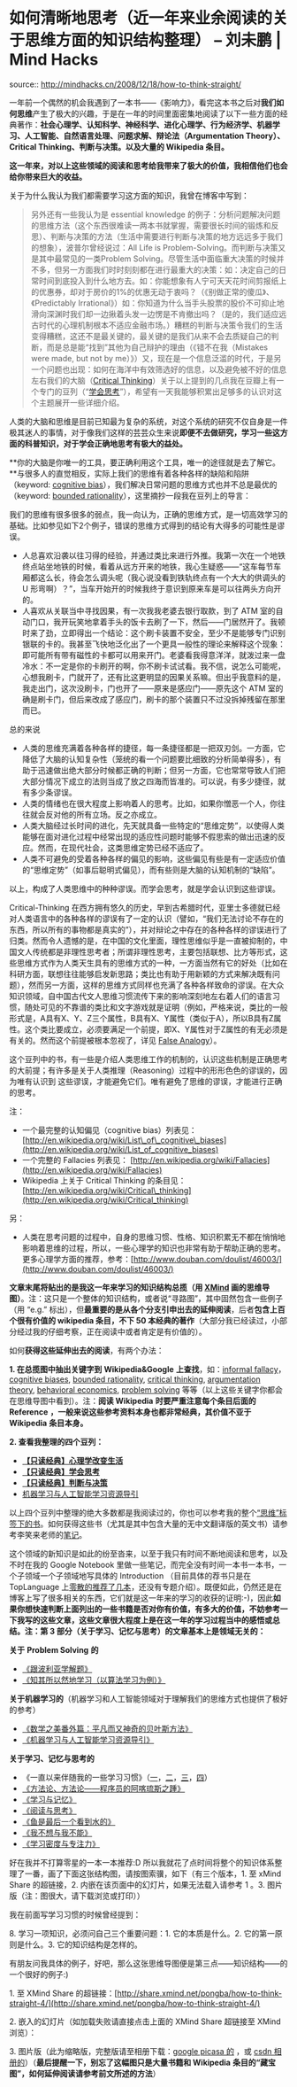 # 如何清晰地思考（近一年来业余阅读的关于思维方面的知识结构整理） – 刘未鹏 | Mind Hacks

source:: http://mindhacks.cn/2008/12/18/how-to-think-straight/

一年前一个偶然的机会我遇到了一本书——《影响力》，看完这本书之后对**我们如何思维**产生了极大的兴趣，于是在一年的时间里面密集地阅读了以下一些方面的经典著作：**社会心理学、认知科学、神经科学、进化心理学、行为经济学、机器学习、人工智能、自然语言处理、问题求解、辩论法（Argumentation Theory）、Critical Thinking、判断与决策。以及大量的 Wikipedia 条目。**

**这一年来，对以上这些领域的阅读和思考给我带来了极大的价值，我相信他们也会给你带来巨大的收益。**

关于为什么我认为我们都需要学习这方面的知识，我曾在博客中写到：

> 另外还有一些我认为是 essential knowledge 的例子：分析问题解决问题的思维方法（这个东西很难读一两本书就掌握，需要很长时间的锻炼和反思）、判断与决策的方法（生活中需要进行判断与决策的地方远远多于我们的想象），波普尔曾经说过：All Life is Problem-Solving。而判断与决策又是其中最常见的一类Problem Solving。尽管生活中面临重大决策的时候并不多，但另一方面我们时时刻刻都在进行最重大的决策：如：决定自己的日常时间到底投入到什么地方去。如：你能想象有人宁可天天花时间剪报纸上的优惠券，却对于房价的1%的优惠无动于衷吗？（《别做正常的傻瓜》、《Predictably Irrational》）如：你知道为什么当手头股票的股价不可抑止地滑向深渊时我们却一边揪着头发一边愣是不肯撤出吗？（是的，我们适应远古时代的心理机制根本不适应金融市场。）糟糕的判断与决策令我们的生活变得糟糕，这还不是最关键的，最关键的是我们从来不会去质疑自己的判断，而是总是能“找到”其他为自己辩护的理由（《错不在我（Mistakes were made, but not by me）》）又，现在是一个信息泛滥的时代，于是另一个问题也出现：如何在海洋中有效筛选好的信息，以及避免被不好的信息左右我们的大脑（[Critical Thinking](http://en.wikipedia.org/wiki/Critical_thinking)）关于以上提到的几点我在豆瓣上有一个专门的豆列（“[学会思考](http://www.douban.com/doulist/127649/)”），希望有一天我能够积累出足够多的认识对这个主题展开一些详细介绍。

人类的大脑和思维是目前已知最为复杂的系统，对这个系统的研究不仅自身是一件极其迷人的事情，对于像我们这样的芸芸众生来说**即便不去做研究，学习一些这方面的科普知识，对于学会正确地思考有极大的益处。**

**你的大脑是你唯一的工具，要正确利用这个工具，唯一的途径就是去了解它。**与很多人的直觉相反，实际上我们的思维有着各种各样的缺陷和陷阱（keyword: [cognitive bias](http://en.wikipedia.org/wiki/Cognitive_bias)），我们解决日常问题的思维方式也并不总是最优的（keyword: [bounded rationality](http://en.wikipedia.org/wiki/Bounded_rationality)），这里摘抄一段我在豆列上的导言：

我们的思维有很多很多的弱点，我一向认为，正确的思维方式，是一切高效学习的基础。比如参见如下2个例子，错误的思维方式得到的结论有大得多的可能性是谬误。

-   人总喜欢沿袭以往习得的经验，并通过类比来进行外推。我第一次在一个地铁终点站坐地铁的时候，看着从远方开来的地铁，我心生疑惑——“这车每节车厢都这么长，待会怎么调头呢（我心说没看到铁轨终点有一个大大的供调头的 U 形弯啊）？”，当车开始开的时候我终于意识到原来车是可以往两头方向开的。
-   人喜欢从关联当中寻找因果，有一次我我老婆去银行取款，到了 ATM 室的自动门口，我开玩笑地拿着手头的饭卡去刷了一下，然后——门居然开了。我顿时来了劲，立即得出一个结论：这个刷卡装置不安全，至少不是能够专门识别银联的卡的。我甚至飞快地泛化出了一个更具一般性的理论来解释这个现象：即可能所有带有磁性的卡都可以用来开门。老婆看我得意洋洋，就泼过来一盘冷水：不一定是你的卡刷开的啊，你不刷卡试试看。我不信，说怎么可能呢，心想我刷卡，门就开了，还有比这更明显的因果关系嘛。但出乎我意料的是，我走出门，这次没刷卡，门也开了——原来是感应门——原先这个 ATM 室的确是刷卡门，但后来改成了感应门，刷卡的那个装置只不过没拆掉残留在那里而已。

总的来说

-   人类的思维充满着各种各样的捷径，每一条捷径都是一把双刃剑。一方面，它降低了大脑的认知复杂性（笼统的看一个问题要比细致的分析简单得多），有助于迅速做出绝大部分时候都正确的判断；但另一方面，它也常常导致人们把大部分情况下成立的法则当成了放之四海而皆准的。可以说，有多少捷径，就有多少条谬误。
-   人类的情绪也在很大程度上影响着人的思考。比如，如果你憎恶一个人，你往往就会反对他的所有立场。反之亦成立。
-   人类大脑经过长时间的进化，先天就具备一些特定的“思维定势”，以使得人类能够在面对进化过程中经常出现的适应性问题时能够不假思索的做出迅速的反应。然而，在现代社会，这类思维定势已经不适应了。
-   人类不可避免的受着各种各样的偏见的影响，这些偏见有些是有一定适应价值的“思维定势”（如事后聪明式偏见），而有些则是大脑的认知机制的“缺陷”。

以上，构成了人类思维中的种种谬误。而学会思考，就是学会认识到这些谬误。

Critical-Thinking 在西方拥有悠久的历史，早到古希腊时代，亚里士多德就已经对人类语言中的各种各样的谬误有了一定的认识（譬如，“我们无法讨论不存在的东西，所以所有的事物都是真实的”），并对辩论之中存在的各种各样的谬误进行了归类。然而令人遗憾的是，在中国的文化里面，理性思维似乎是一直被抑制的，中国文人传统都是非理性思考者；所谓非理性思考，主要包括联想、比方等形式，这些思维方式作为人类天生具有的思维方式的一种，一方面当然有它的好处（比如在科研方面，联想往往能够启发新思路；类比也有助于用新颖的方式来解决既有问题），然而另一方面，这样的思维方式同样也充满了各种各样致命的谬误。在大众知识领域，自中国古代文人思维习惯流传下来的影响深刻地左右着人们的语言习惯，随处可见的不靠谱的类比和文字游戏就是证明（例如，严格来说，类比的一般形式是，A具有X、Y、Z三个属性，B具有X、Y属性（类似于A），所以B具有Z属性。这个类比要成立，必须要满足一个前提，即X、Y属性对于Z属性的有无必须是有关的。然而这个前提被根本忽视了，详见 [False Analogy](http://en.wikipedia.org/wiki/False_analogy)）。

这个豆列中的书，有一些是介绍人类思维工作的机制的，认识这些机制是正确思考的大前提；有许多是关于人类推理（Reasoning）过程中的形形色色的谬误的，因为唯有认识到 这些谬误，才能避免它们。唯有避免了思维的谬误，才能进行正确的思考。

注：

-   一个最完整的认知偏见（cognitive bias）列表见： [http://en.wikipedia.org/wiki/List\_of\_cognitive\_biases](http://en.wikipedia.org/wiki/List_of_cognitive_biases)
-   一个完整的 Fallacies 列表见： [http://en.wikipedia.org/wiki/Fallacies](http://en.wikipedia.org/wiki/Fallacies)
-   Wikipedia 上关于 Critical Thinking 的条目见： [http://en.wikipedia.org/wiki/Critical\_thinking](http://en.wikipedia.org/wiki/Critical_thinking)

另：

-   人类在思考问题的过程中，自身的思维习惯、性格、知识积累无不都在悄悄地影响着思维的过程，所以，一些心理学的知识也非常有助于帮助正确的思考。更多心理学方面的推荐，参考：[http://www.douban.com/doulist/46003/](http://www.douban.com/doulist/46003/)

**文章末尾将贴出的是我这一年来学习的知识结构总揽（用 [XMind](http://www.xmind.net/) 画的思维导图）**。注：这只是一个整体的知识结构，或者说“寻路图”，其中固然包含一些例子（用 “e.g.” 标出），但**最重要的是从各个分支引申出去的延伸阅读**，后者**包含上百个很有价值的 wikipedia 条目，不下 50 本经典的著作**（大部分我已经读过，小部分经过我的仔细考察，正在阅读中或者肯定是有价值的）。

如何**获得这些延伸出去的阅读**，有两个办法：

**1\. 在总揽图中抽出关键字到** **Wikipedia&Google** **上查找**，如：[informal fallacy](http://en.wikipedia.org/wiki/Informal_fallacy)，[cognitive biases](http://en.wikipedia.org/wiki/Cognitive_biases), [bounded rationality](http://en.wikipedia.org/wiki/Bounded_rationality), [critical thinking](http://en.wikipedia.org/wiki/Critical_thinking), [argumentation theory](http://en.wikipedia.org/wiki/Argumentation_theory), [behavioral economics](http://en.wikipedia.org/wiki/Behavioral_economics), [problem solving](http://en.wikipedia.org/wiki/Problem_solving) 等等（以上这些关键字你都会在思维导图中看到）。注：**阅读 Wikipedia** **时要严重注意每个条目后面的 Reference** **，一般来说这些参考资料本身也都非常经典，其价值不亚于 Wikipedia** **条目本身。**

**2\. 查看我整理的四个豆列：**

-   [**【只读经典】心理学改变生活**](http://www.douban.com/doulist/46003/)
-   [**【只读经典】学会思考**](http://www.douban.com/doulist/127649/)
-   [**【只读经典】判断与决策**](http://www.douban.com/doulist/197706/)
-   [机器学习与人工智能学习资源导引](http://www.douban.com/doulist/176513/)

以上四个豆列中整理的绝大多数都是我阅读过的，你也可以参考我的整个[“思维”标签下的书](http://www.douban.com/people/pongba/booktags/%E6%80%9D%E7%BB%B4)。如何获得这些书（尤其是其中包含大量的无中文翻译版的英文书）请参考李笑来老师的[笔记](http://www.xiaolai.net/index.php/archives/1607.html)。

这个领域的新知识是如此的纷至沓来，以至于我只有时间不断地阅读和思考，以及不时在我的 Google Notebook 里做一些笔记，而完全没有时间一本书一本书，一个子领域一个子领域地写具体的 Introduction （目前具体的荐书只是在 TopLanguage 上[零散的推荐了几本](https://groups.google.com/group/pongba/search?group=pongba&q=%E8%8D%90%E4%B9%A6&qt_g=Search+this+group)，还没有专题介绍）。既便如此，仍然还是在博客上写了很多相关的东西，它们就是这一年来的学习的收获的证明:-)，因此**如果你想快速判断上面列出的一些书籍是否对你有价值，有多大的价值，不妨参考一下我写的这些文章，这些文章很大程度上是在这一年的学习过程当中的感悟或总结。注：第 3 部分（关于学习、记忆与思考）的文章基本上是领域无关的：**

**关于** **Problem Solving** **的**

-   [《跟波利亚学解题》](http://blog.csdn.net/pongba/archive/2008/04/18/2302905.aspx "垃圾中文技术性网站")
-   [《知其所以然地学习（以算法学习为例）》](http://blog.csdn.net/pongba/archive/2008/07/07/2622713.aspx "垃圾中文技术性网站")

**关于机器学习的**（机器学习和人工智能领域对于理解我们的思维方式也提供了极好的参考）

-   [《数学之美番外篇：平凡而又神奇的贝叶斯方法》](http://blog.csdn.net/pongba/archive/2008/09/21/2958094.aspx "垃圾中文技术性网站")
-   [《机器学习与人工智能学习资源导引》](http://blog.csdn.net/pongba/archive/2008/09/11/2915005.aspx "垃圾中文技术性网站")

**关于学习、记忆与思考的**

-   《一直以来伴随我的一些学习习惯》（[一](http://blog.csdn.net/pongba/archive/2008/07/08/2625115.aspx "垃圾中文技术性网站")，[二](http://blog.csdn.net/pongba/archive/2008/07/20/2681668.aspx "垃圾中文技术性网站")，[三](http://blog.csdn.net/pongba/archive/2008/09/17/2942482.aspx "垃圾中文技术性网站")，[四](http://blog.csdn.net/pongba/archive/2008/12/05/3456240.aspx "垃圾中文技术性网站")）
-   [《方法论、方法论——程序员的阿喀琉斯之踵》](http://blog.csdn.net/pongba/archive/2008/10/29/3176250.aspx "垃圾中文技术性网站")
-   [《学习与记忆》](http://blog.csdn.net/pongba/archive/2008/06/05/2513263.aspx "垃圾中文技术性网站")
-   [《阅读与思考》](http://blog.csdn.net/pongba/archive/2008/04/08/2260812.aspx "垃圾中文技术性网站")
-   [《鱼是最后一个看到水的》](http://blog.csdn.net/pongba/archive/2008/01/04/2025830.aspx "垃圾中文技术性网站")
-   [《我不想与我不能》](http://blog.csdn.net/pongba/archive/2007/06/24/1664597.aspx "垃圾中文技术性网站")
-   [《学习密度与专注力》](http://blog.csdn.net/pongba/archive/2007/05/24/1624382.aspx "垃圾中文技术性网站")

好在我并不打算零星的一本一本推荐:D 所以我就花了点时间将整个的知识体系整理了一番，画了下面这张结构图，请按图索骥，如下（有三个版本，1. 至 xMind Share 的超链接，2. 内嵌在该页面中的幻灯片，如果无法载入请参考 1 。3. 图片版（注：图很大，请下载浏览或打印））

我在前面写学习习惯的时候曾经提到：

8\. 学习一项知识，必须问自己三个重要问题：1. 它的本质是什么。2. 它的第一原则是什么。3. 它的知识结构是怎样的。

有朋友问我具体的例子，好吧，那么这张思维导图便是第三点——知识结构——的一个很好的例子:)

1\. 至 XMind Share 的超链接：[http://share.xmind.net/pongba/how-to-think-straight-4/](http://share.xmind.net/pongba/how-to-think-straight-4/)

2\. 嵌入的幻灯片（如加载失败请直接点击上面的 XMind Share 超链接至 XMind 浏览）：

3\. 图片版（此为缩略版，完整版请至相册下载：[google picasa 的](http://picasaweb.google.com/lh/photo/fdo1gXHiHIoc1hVQfSAwpA) ，或 [csdn 相册的](http://album.hi.csdn.net/app_uploads/pongba/20081218/134153046.png)）（**最后提醒一下，别忘了这幅图只是大量书籍和 Wikipedia** **条目的“****藏宝图”****，如何延伸阅读请参考前文所述的方法**）
